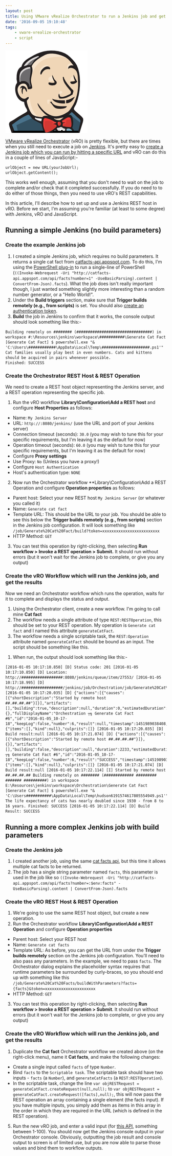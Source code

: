 ```yaml
---
layout: post
title: Using VMware vRealize Orchestrator to run a Jenkins job and get the results
date: '2016-09-05 19:10:48'
tags:
    - vware-vrealize-orchestrator
    - script
---
```



![jenkins](/assets/jenkins.png)

[VMware vRealize Orchestrator](http://www.vmware.com/products/vrealize-orchestrator.html) (vRO) is pretty flexible, but there are times when you still need to execute a job on [Jenkins](https://jenkins.io/). It's pretty easy to [create a Jenkins job which you can run by hitting a specific URL](https://wiki.jenkins-ci.org/display/JENKINS/Remote+access+API) and vRO can do this in a couple of lines of JavaScript:-

```
urlObject = new URL(yourJobUrl);
urlObject.getContent();
```

This works well enough, assuming that you don't need to wait on the job to complete and/or check that it completed successfully. If you do need to to do either of those things, then you need to use vRO's REST capabilities. 

In this article, I'll describe how to set up and use a Jenkins REST host in vRO. Before we start, I'm assuming you're familiar (at least to some degree) with Jenkins, vRO and JavaScript.

## Running a simple Jenkins (no build parameters)

### Create the example Jenkins job

1. I created a simple Jenkins job, which requires no build parameters. It returns a single cat fact from [catfacts-api.appspot.com](http://catfacts-api.appspot.com). To do this, I'm using the [PowerShell plug-in](https://wiki.jenkins-ci.org/display/JENKINS/PowerShell+Plugin) to run a single-line of PowerShell (`((Invoke-Webrequest -Uri "http://catfacts-api.appspot.com/api/facts?number=1" -UseBasicParsing).content | ConvertFrom-Json).facts`). What the job does isn't really important though, I just wanted something slightly more interesting than a random number generator, or a "Hello World!".
2. Under the **Build triggers** section, make sure that **Trigger builds remotely (e.g., from scripts)** is set. You should also [create an authentication token](http://randomkeygen.com).
3. **Build** the job in Jenkins to confirm that it works, the console output should look something like this:-

```Started by user Neise, Ben
Building remotely on ######## (#################################) in workspace #:\Resources\jenkins\workspace\###########\Generate Cat Fact
[Generate Cat Fact] $ powershell.exe "& 'C:\Users\############\AppData\Local\Temp\#####################.ps1'"
Cat families usually play best in even numbers. Cats and kittens should be acquired in pairs whenever possible.
Finished: SUCCESS
```

### Create the Orchestrator REST Host & REST Operation

We need to create a REST host object representing the Jenkins server, and a REST operation representing the specific job.

1. Run the vRO workflow **Library\Configuration\Add a REST host** and configure **Host Properties** as follows:
 - Name: `My Jenkins Server`
 - URL: `http://:8080/jenkins/` (use the URL and port of your Jenkins server)
 - Connection timeout (seconds): `30.0` (you may wish to tune this for your specific requirements, but I'm leaving it as the default for now)
 - Operation timeout (seconds): `60.0` (you may wish to tune this for your specific requirements, but I'm leaving it as the default for now)
 - Configure **Proxy settings**
 - Use Proxy: `No` (Unless you have a proxy!)
 - Configure `Host Authentication`
 - Host's authentication type: `NONE`
2. Now run the Orchestrator workflow **Library\Configuration\Add a REST Operation and configure **Operation properties** as follows:
 - Parent host: Select your new REST host `My Jenkins Server` (or whatever you called it)
 - Name: `Generate cat fact`
 - Template URL: This should be the URL to your job. You should be able to see this below the **Trigger builds remotely (e.g., from scripts)** section in the Jenkins job configuration. It will look something like `/job/Generate%20Cat%20Fact/build?token=xxxxxxxxxxxxxxxxxxxxxxxxx`
 - HTTP Method: `GET`
3. You can test this operation by right-clicking, then selecting **Run workflow > Invoke a REST operation > Submit.** It should run without errors (but it won't wait for the Jenkins job to complete, or give you any output)

### Create the vRO Workflow which will run the Jenkins job, and get the results

Now we need an Orchestrator workflow which runs the operation, waits for it to complete and displays the status and output.

1. Using the Orchestrator client, create a new workflow. I'm going to call mine **Cat fact**
2. The workflow needs a single attribute of type `REST:RESTOperation`, this should be set to your REST operation. My operation is `Generate cat fact` and I named this attribute `generateCatFact`.
3. The workflow needs a single scriptable task, the `REST:Operation` attribute named `generateCatFact` should be bound as an input. The script should be something like this.


<script src="https://gist.github.com/BenNeise/22a4650a5127fcbd15f4.js"></script>

1. When run, the output should look something like this:-
```
[2016-01-05 10:17:10.850] [D] Status code: 201 [2016-01-05 10:17:10.850] [D] Location: http://##################:8080/jenkins/queue/item/27553/ [2016-01-05 10:17:18.995] [D] http://##################/jenkins/job/Orchestration/job/Generate%20Cat%20Fact/6/ [2016-01-05 10:17:20.035] [D] {"actions":[{"causes":[{"shortDescription":"Started by remote host ##.##.##.##"}]}],"artifacts":[],"building":true,"description":null,"duration":0,"estimatedDuration":2304,"executor":{},"fullDisplayName":"Orchestration ┬╗ Generate Cat Fact #6","id":"2016-01-05_10-17-18","keepLog":false,"number":6,"result":null,"timestamp":1451989038408,"url":"http://##################/jenkins/job/Orchestration/job/Generate%20Cat%20Fact/6/","builtOn":"########","changeSet":{"items":[],"kind":null},"culprits":[]} [2016-01-05 10:17:20.035] [D] Build result:null [2016-01-05 10:17:21.074] [D] {"actions":[{"causes":[{"shortDescription":"Started by remote host ##.##.##.##"}]},{}],"artifacts":[],"building":false,"description":null,"duration":2233,"estimatedDuration":2300,"executor":null,"fullDisplayName":"Orchestration ┬╗ Generate Cat Fact #6","id":"2016-01-05_10-17-18","keepLog":false,"number":6,"result":"SUCCESS","timestamp":1451989038408,"url":"http://##################/jenkins/job/Orchestration/job/Generate%20Cat%20Fact/6/","builtOn":"########","changeSet":{"items":[],"kind":null},"culprits":[]} [2016-01-05 10:17:21.074] [D] Build result:null [2016-01-05 10:17:22.114] [I] Started by remote host ##.##.##.## Building remotely on ######## (############# ######### ####### ##########) in workspace E:\Resources\jenkins\workspace\Orchestration\Generate Cat Fact [Generate Cat Fact] $ powershell.exe "& 'C:\Users###########\AppData\Local\Temp\hudson6191574617805554949.ps1'" The life expectancy of cats has nearly doubled since 1930 - from 8 to 16 years. Finished: SUCCESS [2016-01-05 10:17:22.114] [D] Build Result: SUCCESS
```

## Running a more complex Jenkins job with build parameters


### Create the Jenkins job

1. I created another job, using the same [cat facts api](http://catfacts-api.appspot.com), but this time it allows multiple cat facts to be returned.
2. The job has a single string parameter named `facts`, this parameter is used in the job like so `((Invoke-Webrequest -Uri "http://catfacts-api.appspot.com/api/facts?number=:$env:facts" -UseBasicParsing).content | ConvertFrom-Json).facts`


### Create the vRO REST Host & REST Operation

1. We're going to use the same REST host object, but create a new operation.
2. Run the Orchestrator workflow **Library\Configuration\Add a REST Operation** and configure **Operation properties**
 - Parent host: Select your REST host
 - Name: `Generate cat facts`
 - Template URL: As before, you can get the URL from under the **Trigger builds remotely** section on the Jenkins job configuration. You'll need to also pass any parameters. In the example, we need to pass `facts`. The Orchestrator dialog explains the placeholder syntax requires that runtime parameters be surrounded by curly-braces, so you should end up with something like this `/job/Generate%20Cat%20Facts/buildWithParameters?facts={facts}&token=xxxxxxxxxxxxxxxxxxxxxx`
 - HTTP Method: `GET`
3. You can test this operation by right-clicking, then selecting **Run workflow > Invoke a REST operation > Submit**. It should run without errors (but it won't wait for the Jenkins job to complete, or give you any output)


### Create the vRO Workflow which will run the Jenkins job, and get the results

1. Duplicate the **Cat fact** Orchestrator workflow we created above (on the right-click menu), name it **Cat facts**, and make the following changes:
 - Create a single input called `facts` of type `Number`.
 - Bind `facts` to the `Scriptable task`. The scriptable task should have two inputs  - `facts` (a `Number`), and `generateCatFacts` (a `REST:RESTOperation`).
 - In the scriptable task, change the line `var objRESTRequest = generateCatFact.createRequest(null,null);` to `var objRESTRequest = generateCatFact.createRequest([facts],null);`, this will now pass the REST operation an array containing a single element (the facts input). If you have multiple inputs, you simply add them as items in this array in the order in which they are required in the URL (which is defined in the REST operation).
5. Run the new vRO job, and enter a valid input (for [this API](https://catfacts-api.appspot.com/doc.html), something between 1-100). You should now get the Jenkins console output in your Orchestrator console. Obviously, outputting the job result and console output to screen is of limited use, but you are now able to parse those values and bind them to workflow outputs.